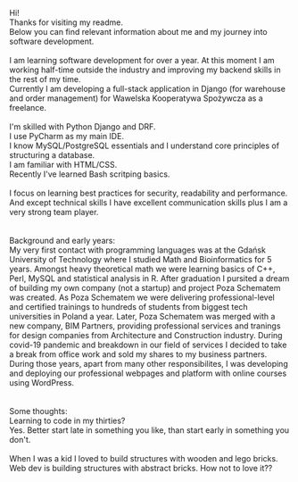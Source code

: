 Hi! <br>
Thanks for visiting my readme. <br>
Below you can find relevant information about me and my journey into software development. <br>
<br>
I am learning software development for over a year. At this moment I am working half-time outside the industry and improving my backend skills in the rest of my time. <br>
Currently I am developing a full-stack application in Django (for warehouse and order management) for Wawelska Kooperatywa Spożywcza as a freelance. <br>
<br>
I'm skilled with Python Django and DRF. <br>
I use PyCharm as my main IDE.<br>
I know MySQL/PostgreSQL essentials and I understand core principles of structuring a database. <br>
I am familiar with HTML/CSS. <br>
Recently I've learned Bash scritping basics. <br>
<br>
I focus on learning best practices for security, readability and performance. <br>
And except technical skills I have excellent communication skills plus I am a very strong team player. <br>
<br>
<br>
Background and early years:<br>
My very first contact with programming languages was at the Gdańsk University of Technology where I studied Math and Bioinformatics for 5 years. Amongst heavy theoretical math we were learning basics of C++, Perl, MySQL and statistical analysis in R. After graduation I pursited a dream of building my own company (not a startup) and project Poza Schematem was created. As Poza Schematem we were delivering professional-level and certified trainings to hundreds of students from biggest tech universities in Poland a year. Later, Poza Schematem was merged with a new company, BIM Partners, providing professional services and tranings for design companies from Architecture and Construction industry. During covid-19 pandemic and breakdown in our field of services I decided to take a break from office work and sold my shares to my business partners. During those years, apart from many other responsibilites, I was developing and deploying our professional webpages and platform with online courses using WordPress. <br>
<br>
<br>
Some thoughts:<br>
Learning to code in my thirties? <br>
Yes. Better start late in something you like, than start early in something you don't. <br>
<br>
When I was a kid I loved to build structures with wooden and lego bricks.<br>
Web dev is building structures with abstract bricks. How not to love it?? <br>
